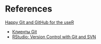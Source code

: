 # References
[Happy Git and GitHub for the useR](https://happygitwithr.com/index.html)
  * [Клиенты Git](http://happygitwithr.com/git-client.html)
  * [RStudio: Version Control with Git and SVN](https://support.posit.co/hc/en-us/articles/200532077-Version-Control-with-Git-and-SVN)
